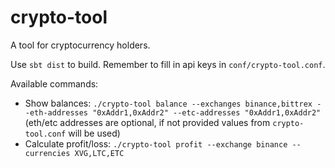 # crypto-tool

A tool for cryptocurrency holders.

Use `sbt dist` to build.
Remember to fill in api keys in `conf/crypto-tool.conf`.

Available commands:

  - Show balances: `./crypto-tool balance --exchanges binance,bittrex --eth-addresses "0xAddr1,0xAddr2" --etc-addresses "0xAddr1,0xAddr2"` (eth/etc addresses are optional, if not provided values from `crypto-tool.conf` will be used)
  - Calculate profit/loss: `./crypto-tool profit --exchange binance --currencies XVG,LTC,ETC`
